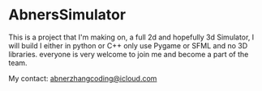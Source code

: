 # AbnersSimulator
This is a project that I'm making on, a full 2d and hopefully 3d Simulator, I will build I either in python or C++ only use Pygame or SFML and no 3D libraries. everyone is very welcome to join me and become a part of the team.

My contact: abnerzhangcoding@icloud.com
